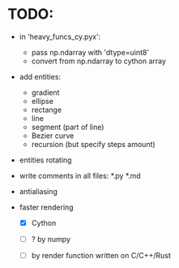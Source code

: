 # TODO:

- in 'heavy_funcs_cy.pyx':
  - pass np.ndarray with 'dtype=uint8'
  - convert from np.ndarray to cython array

- add entities:
  - gradient
  - ellipse
  - rectange
  - line
  - segment (part of line)
  - Bezier curve
  - recursion (but specify steps amount)

- entities rotating

- write comments in all files: *.py *.md

- antialiasing

- faster rendering
  - [x] Cython 
  - [ ] ? by numpy
  - [ ] by render function written on C/C++/Rust











